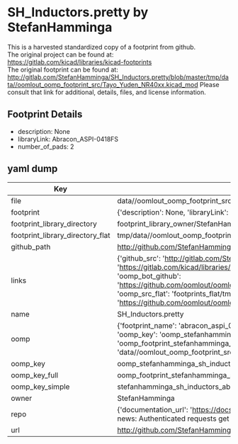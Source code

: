 # SH_Inductors.pretty by StefanHamminga  
This is a harvested standardized copy of a footprint from github.  
The original project can be found at:  
https://gitlab.com/kicad/libraries/kicad-footprints  
The original footprint can be found at:
http://gitlab.com/StefanHamminga/SH_Inductors.pretty/blob/master/tmp/data//oomlout_oomp_footprint_src/Tayo_Yuden_NR40xx.kicad_mod
Please consult that link for additional, details, files, and license information.  
## Footprint Details
* description: None  
* libraryLink: Abracon_ASPI-0418FS  
* number_of_pads: 2  
## yaml dump  
| Key | Value |  
| --- | --- |  
| file | data//oomlout_oomp_footprint_src/SH_Inductors.pretty/Abracon_ASPI-0418FS.kicad_mod |  
| footprint | {'description': None, 'libraryLink': 'Abracon_ASPI-0418FS', 'number_of_pads': 2} |  
| footprint_library_directory | footprint_library_owner/StefanHamminga_SH_Inductors.pretty |  
| footprint_library_directory_flat | tmp/data//oomlout_oomp_footprint_src/footprints_flat/stefanhamminga_sh_inductors_abracon_aspi_0418fs/working |  
| github_path | http://github.com/StefanHamminga/SH_Inductors.pretty/blob/master/tmp/data//oomlout_oomp_footprint_src/Abracon_ASPI-0418FS.kicad_mod |  
| links | {'github_src': 'http://gitlab.com/StefanHamminga/SH_Inductors.pretty/blob/master/tmp/data//oomlout_oomp_footprint_src/Tayo_Yuden_NR40xx.kicad_mod', 'github_src_repo': 'https://gitlab.com/kicad/libraries/kicad-footprints', 'oomp_bot': 'tmp/data//oomlout_oomp_footprint_src/footprints/stefanhamminga_sh_inductors_abracon_aspi_0418fs/working', 'oomp_bot_github': 'https://github.com/oomlout/oomlout_oomp_footprint_bot/tree/main/tmp/data//oomlout_oomp_footprint_src/footprints/stefanhamminga_sh_inductors_abracon_aspi_0418fs/working', 'oomp_src_flat': 'footprints_flat/tmp/data//oomlout_oomp_footprint_src/footprints_flat/stefanhamminga_sh_inductors_abracon_aspi_0418fs/working', 'oomp_src_flat_github': 'https://github.com/oomlout/oomlout_oomp_footprint_src/tree/main/tmp/data//oomlout_oomp_footprint_src/footprints_flat/stefanhamminga_sh_inductors_abracon_aspi_0418fs/working'} |  
| name | SH_Inductors.pretty |  
| oomp | {'footprint_name': 'abracon_aspi_0418fs', 'library_name': 'sh_inductors', 'md5': '9b9fbccc91d702a0b0a3bcf819ed330c', 'md5_10': '9b9fbccc91', 'md5_5': '9b9fb', 'md5_6': '9b9fbc', 'oomp_key': 'oomp_stefanhamminga_sh_inductors_abracon_aspi_0418fs', 'oomp_key_extra': 'oomp_footprint_stefanhamminga_sh_inductors_abracon_aspi_0418fs', 'oomp_key_full': 'oomp_footprint_stefanhamminga_sh_inductors_abracon_aspi_0418fs_9b9fbc', 'oomp_key_simple': 'stefanhamminga_sh_inductors_abracon_aspi_0418fs', 'original_filename': 'data//oomlout_oomp_footprint_src/SH_Inductors.pretty/Abracon_ASPI-0418FS.kicad_mod', 'owner_name': 'stefanhamminga'} |  
| oomp_key | oomp_stefanhamminga_sh_inductors_abracon_aspi_0418fs |  
| oomp_key_full | oomp_footprint_stefanhamminga_sh_inductors_abracon_aspi_0418fs |  
| oomp_key_simple | stefanhamminga_sh_inductors_abracon_aspi_0418fs |  
| owner | StefanHamminga |  
| repo | {'documentation_url': 'https://docs.github.com/rest/overview/resources-in-the-rest-api#rate-limiting', 'message': "API rate limit exceeded for 84.66.142.224. (But here's the good news: Authenticated requests get a higher rate limit. Check out the documentation for more details.)"} |  
| url | http://github.com/StefanHamminga/SH_Inductors.pretty |  


